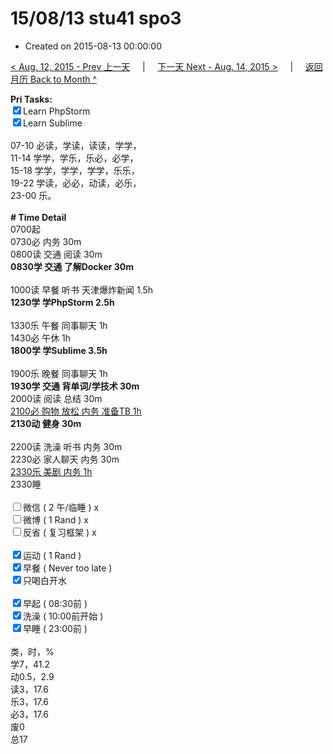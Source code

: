 # 15/08/13 stu41 spo3

- Created on 2015-08-13 00:00:00

[< Aug. 12, 2015 - Prev 上一天](_archived/lifelogs/2015/08/d12.md) &nbsp; &nbsp; | &nbsp; &nbsp; [下一天 Next - Aug. 14, 2015 >](_archived/lifelogs/2015/08/d14.md) &nbsp; &nbsp; |  &nbsp; &nbsp; [返回月历 Back to Month ^](_archived/lifelogs/2015/08/index.md)
<br/><div><strong>Pri Tasks:</strong></div><div><input checked="true" type="checkbox"/>Learn PhpStorm</div><div><input checked="true" type="checkbox"/>Learn Sublime<br/></div><div><br/></div><div>07-10 必读，学读，读读，学学，</div><div>11-14 学学，学乐，乐必，必学，</div><div>15-18 学学，学学，学学，乐乐，</div><div>19-22 学读，必必，动读，必乐，</div><div>23-00 乐。</div><div><br/></div><div><b># Time Detail</b></div><div>0700起</div><div>0730必 内务 30m</div><div>0800读 交通 阅读 30m</div><div><b>0830学 交通 了解Docker 30m</b></div><div><b><br/></b></div><div>1000读 早餐 听书 天津爆炸新闻 1.5h</div><div><strong>1230学 学PhpStorm 2.5h</strong></div><div><br clear="none"/></div><div>1330乐 午餐 同事聊天 1h</div><div>1430必 午休 1h</div><div><strong>1800学 学Sublime 3</strong><strong>.5h</strong></div><div><br/></div><div>1900乐 晚餐 同事聊天 1h</div><div><b>1930学 交通 背单词/学技术 30m</b></div><div>2000读 阅读 总结 30m</div><div><u>2100必 购物 放松 内务 准备TB 1h</u></div><div><b>2130动 健身 30m</b></div><div><br/></div><div>2200读 洗澡 听书 内务 30m</div><div>2230必 家人聊天 内务 30m</div><div><u>2330乐 美剧 内务 1h</u></div><div>2330睡</div><div><br/></div><div><input type="checkbox"/>微信 ( 2 午/临睡 ) x</div><div><input type="checkbox"/>微博 ( 1 Rand ) x</div><div><input type="checkbox"/>反省 ( 复习框架 ) x</div><div><br/></div><div><div><input checked="true" type="checkbox"/>运动 ( 1 Rand ) </div><div><input checked="true" type="checkbox"/>早餐 ( Never too late ) </div></div><div><input checked="true" type="checkbox"/>只喝白开水 </div><div><br/></div><div><input checked="true" type="checkbox"/>早起 ( 08:30前 ) </div><div><input checked="true" type="checkbox"/>洗澡 ( 10:00前开始 ) <br/></div><div><input checked="true" type="checkbox"/>早睡 ( 23:00前 ) </div><div><br clear="none"/></div><div>类，时，%</div><div>学7，41.2</div><div>动0.5，2.9</div><div>读3，17.6</div><div>乐3，17.6</div><div>必3，17.6</div><div>废0</div><div>总17</div>
